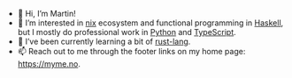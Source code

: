 - 👋 Hi, I’m Martin!
- 👀 I’m interested in [nix](https://nixos.org) ecosystem and functional programming in [Haskell](https://haskell.org), but I mostly do professional work in [Python](https://www.python.org/) and [TypeScript](https://www.typescriptlang.org/).
- 🌱 I’ve been currently learning a bit of [rust-lang](https://www.rust-lang.org/).
- 📫 Reach out to me through the footer links on my home page: https://myme.no.

<!---
myme/myme is a ✨ special ✨ repository because its `README.md` (this file) appears on your GitHub profile.
You can click the Preview link to take a look at your changes.
--->
